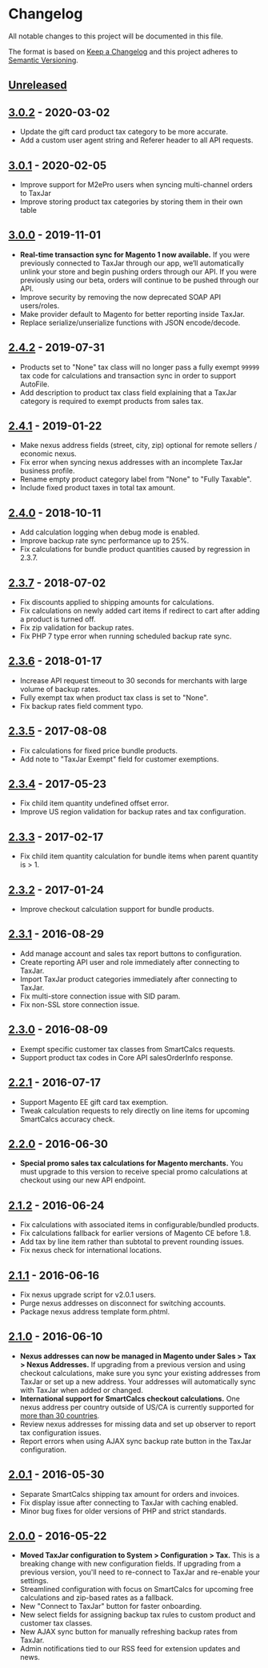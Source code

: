 # Changelog

All notable changes to this project will be documented in this file.

The format is based on [Keep a Changelog](http://keepachangelog.com/en/1.0.0/)
and this project adheres to [Semantic Versioning](http://semver.org/spec/v2.0.0.html).

## [Unreleased]

## [3.0.2] - 2020-03-02
- Update the gift card product tax category to be more accurate.
- Add a custom user agent string and Referer header to all API requests.

## [3.0.1] - 2020-02-05
- Improve support for M2ePro users when syncing multi-channel orders to TaxJar
- Improve storing product tax categories by storing them in their own table

## [3.0.0] - 2019-11-01
- **Real-time transaction sync for Magento 1 now available.** If you were previously connected to TaxJar through our app, we’ll automatically unlink your store and begin pushing orders through our API. If you were previously using our beta, orders will continue to be pushed through our API.
- Improve security by removing the now deprecated SOAP API users/roles.
- Make provider default to Magento for better reporting inside TaxJar.
- Replace serialize/unserialize functions with JSON encode/decode.

## [2.4.2] - 2019-07-31
- Products set to "None" tax class will no longer pass a fully exempt `99999` tax code for calculations and transaction sync in order to support AutoFile.
- Add description to product tax class field explaining that a TaxJar category is required to exempt products from sales tax.

## [2.4.1] - 2019-01-22
- Make nexus address fields (street, city, zip) optional for remote sellers / economic nexus.
- Fix error when syncing nexus addresses with an incomplete TaxJar business profile.
- Rename empty product category label from "None" to "Fully Taxable".
- Include fixed product taxes in total tax amount.

## [2.4.0] - 2018-10-11
- Add calculation logging when debug mode is enabled.
- Improve backup rate sync performance up to 25%.
- Fix calculations for bundle product quantities caused by regression in 2.3.7.

## [2.3.7] - 2018-07-02
- Fix discounts applied to shipping amounts for calculations.
- Fix calculations on newly added cart items if redirect to cart after adding a product is turned off.
- Fix zip validation for backup rates.
- Fix PHP 7 type error when running scheduled backup rate sync.

## [2.3.6] - 2018-01-17
- Increase API request timeout to 30 seconds for merchants with large volume of backup rates.
- Fully exempt tax when product tax class is set to "None".
- Fix backup rates field comment typo.

## [2.3.5] - 2017-08-08
- Fix calculations for fixed price bundle products.
- Add note to "TaxJar Exempt" field for customer exemptions.

## [2.3.4] - 2017-05-23
- Fix child item quantity undefined offset error.
- Improve US region validation for backup rates and tax configuration.

## [2.3.3] - 2017-02-17
- Fix child item quantity calculation for bundle items when parent quantity is > 1.

## [2.3.2] - 2017-01-24
- Improve checkout calculation support for bundle products.

## [2.3.1] - 2016-08-29
- Add manage account and sales tax report buttons to configuration.
- Create reporting API user and role immediately after connecting to TaxJar.
- Import TaxJar product categories immediately after connecting to TaxJar.
- Fix multi-store connection issue with SID param.
- Fix non-SSL store connection issue.

## [2.3.0] - 2016-08-09
- Exempt specific customer tax classes from SmartCalcs requests.
- Support product tax codes in Core API salesOrderInfo response.

## [2.2.1] - 2016-07-17
- Support Magento EE gift card tax exemption.
- Tweak calculation requests to rely directly on line items for upcoming SmartCalcs accuracy check.

## [2.2.0] - 2016-06-30
- **Special promo sales tax calculations for Magento merchants.** You must upgrade to this version to receive special promo calculations at checkout using our new API endpoint.

## [2.1.2] - 2016-06-24
- Fix calculations with associated items in configurable/bundled products.
- Fix calculations fallback for earlier versions of Magento CE before 1.8.
- Add tax by line item rather than subtotal to prevent rounding issues.
- Fix nexus check for international locations.

## [2.1.1] - 2016-06-16
- Fix nexus upgrade script for v2.0.1 users.
- Purge nexus addresses on disconnect for switching accounts.
- Package nexus address template form.phtml.

## [2.1.0] - 2016-06-10
- **Nexus addresses can now be managed in Magento under Sales > Tax > Nexus Addresses.** If upgrading from a previous version and using checkout calculations, make sure you sync your existing addresses from TaxJar or set up a new address. Your addresses will automatically sync with TaxJar when added or changed.
- **International support for SmartCalcs checkout calculations.** One nexus address per country outside of US/CA is currently supported for [more than 30 countries](https://developers.taxjar.com/api/reference/#countries).
- Review nexus addresses for missing data and set up observer to report tax configuration issues.
- Report errors when using AJAX sync backup rate button in the TaxJar configuration.

## [2.0.1] - 2016-05-30
- Separate SmartCalcs shipping tax amount for orders and invoices.
- Fix display issue after connecting to TaxJar with caching enabled.
- Minor bug fixes for older versions of PHP and strict standards.

## [2.0.0] - 2016-05-22
- **Moved TaxJar configuration to System > Configuration > Tax.** This is a breaking change with new configuration fields. If upgrading from a previous version, you'll need to re-connect to TaxJar and re-enable your settings.
- Streamlined configuration with focus on SmartCalcs for upcoming free calculations and zip-based rates as a fallback.
- New "Connect to TaxJar" button for faster onboarding.
- New select fields for assigning backup tax rules to custom product and customer tax classes.
- New AJAX sync button for manually refreshing backup rates from TaxJar.
- Admin notifications tied to our RSS feed for extension updates and news.

[Unreleased]: https://github.com/taxjar/taxjar-magento-extension/compare/v3.0.2...HEAD
[3.0.2]: https://github.com/taxjar/taxjar-magento-extension/compare/v3.0.1...v3.0.2
[3.0.1]: https://github.com/taxjar/taxjar-magento-extension/compare/v3.0.0...v3.0.1
[3.0.0]: https://github.com/taxjar/taxjar-magento-extension/compare/v2.4.2...v3.0.0
[2.4.2]: https://github.com/taxjar/taxjar-magento-extension/compare/v2.4.1...v2.4.2
[2.4.1]: https://github.com/taxjar/taxjar-magento-extension/compare/v2.4.0...v2.4.1
[2.4.0]: https://github.com/taxjar/taxjar-magento-extension/compare/v2.3.7...v2.4.0
[2.3.7]: https://github.com/taxjar/taxjar-magento-extension/compare/v2.3.6...v2.3.7
[2.3.6]: https://github.com/taxjar/taxjar-magento-extension/compare/v2.3.5...v2.3.6
[2.3.5]: https://github.com/taxjar/taxjar-magento-extension/compare/v2.3.4...v2.3.5
[2.3.4]: https://github.com/taxjar/taxjar-magento-extension/compare/v2.3.3...v2.3.4
[2.3.3]: https://github.com/taxjar/taxjar-magento-extension/compare/v2.3.2...v2.3.3
[2.3.2]: https://github.com/taxjar/taxjar-magento-extension/compare/v2.3.1...v2.3.2
[2.3.1]: https://github.com/taxjar/taxjar-magento-extension/compare/v2.3.0...v2.3.1
[2.3.0]: https://github.com/taxjar/taxjar-magento-extension/compare/v2.2.1...v2.3.0
[2.2.1]: https://github.com/taxjar/taxjar-magento-extension/compare/v2.2.0...v2.2.1
[2.2.0]: https://github.com/taxjar/taxjar-magento-extension/compare/v2.1.2...v2.2.0
[2.1.2]: https://github.com/taxjar/taxjar-magento-extension/compare/v2.1.1...v2.1.2
[2.1.1]: https://github.com/taxjar/taxjar-magento-extension/compare/v2.1.0...v2.1.1
[2.1.0]: https://github.com/taxjar/taxjar-magento-extension/compare/v2.0.1...v2.1.0
[2.0.1]: https://github.com/taxjar/taxjar-magento-extension/compare/v2.0.0...v2.0.1
[2.0.0]: https://github.com/taxjar/taxjar-magento-extension/compare/v1.6.1...v2.0.0
